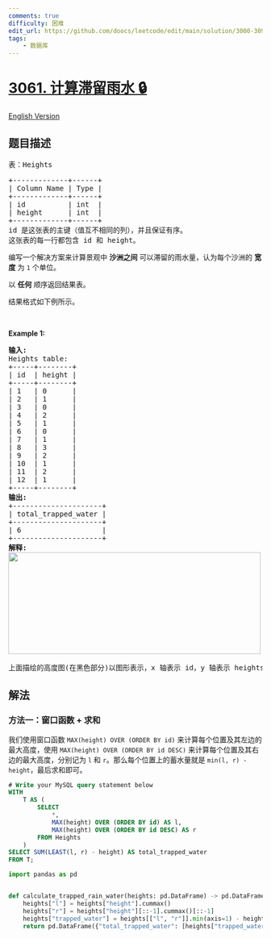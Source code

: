 ```yaml
---
comments: true
difficulty: 困难
edit_url: https://github.com/doocs/leetcode/edit/main/solution/3000-3099/3061.Calculate%20Trapping%20Rain%20Water/README.md
tags:
    - 数据库
---
```


# [3061. 计算滞留雨水 🔒](https://leetcode.cn/problems/calculate-trapping-rain-water)

[English Version](/solution/3000-3099/3061.Calculate%20Trapping%20Rain%20Water/README_EN.md)

## 题目描述

<!-- 这里写题目描述 -->

<p>表：<font face="monospace">Heights</font></p>

<pre>
+-------------+------+
| Column Name | Type |
+-------------+------+
| id          | int  |
| height      | int  |
+-------------+------+
id 是这张表的主键（值互不相同的列），并且保证有序。
这张表的每一行都包含 id 和 height。
</pre>

<p>编写一个解决方案来计算景观中 <strong>沙洲之间</strong> 可以滞留的雨水量，认为每个沙洲的 <strong>宽度</strong> 为 <code>1</code> 个单位。</p>

<p>以 <strong>任何</strong> 顺序返回结果表。</p>

<p>结果格式如下例所示。</p>

<p>&nbsp;</p>

<p><strong class="example">Example 1:</strong></p>

<pre>
<strong>输入:</strong> 
Heights table:
+-----+--------+
| id  | height |
+-----+--------+
| 1   | 0      |
| 2   | 1      |
| 3   | 0      |
| 4   | 2      |
| 5   | 1      |
| 6   | 0      |
| 7   | 1      |
| 8   | 3      |
| 9   | 2      |
| 10  | 1      |
| 11  | 2      |
| 12  | 1      |
+-----+--------+
<strong>输出:</strong> 
+---------------------+
| total_trapped_water | 
+---------------------+
| 6                   | 
+---------------------+
<strong>解释:</strong> 
<img src="https://fastly.jsdelivr.net/gh/doocs/leetcode@main/solution/3000-3099/3061.Calculate%20Trapping%20Rain%20Water/images/1709609248-wtdiVm-image.png" style="width: 500px; height: 202px;" />

上面描绘的高度图(在黑色部分)以图形表示，x 轴表示 id，y 轴表示 heights [0,1,0,2,1,0,1,3,2,1,2,1]。在这个场景中，在蓝色部分滞留了 6 个单位的雨水。
</pre>

## 解法

### 方法一：窗口函数 + 求和

我们使用窗口函数 `MAX(height) OVER (ORDER BY id)` 来计算每个位置及其左边的最大高度，使用 `MAX(height) OVER (ORDER BY id DESC)` 来计算每个位置及其右边的最大高度，分别记为 `l` 和 `r`。那么每个位置上的蓄水量就是 `min(l, r) - height`，最后求和即可。

<!-- tabs:start -->

```sql
# Write your MySQL query statement below
WITH
    T AS (
        SELECT
            *,
            MAX(height) OVER (ORDER BY id) AS l,
            MAX(height) OVER (ORDER BY id DESC) AS r
        FROM Heights
    )
SELECT SUM(LEAST(l, r) - height) AS total_trapped_water
FROM T;
```

```python
import pandas as pd


def calculate_trapped_rain_water(heights: pd.DataFrame) -> pd.DataFrame:
    heights["l"] = heights["height"].cummax()
    heights["r"] = heights["height"][::-1].cummax()[::-1]
    heights["trapped_water"] = heights[["l", "r"]].min(axis=1) - heights["height"]
    return pd.DataFrame({"total_trapped_water": [heights["trapped_water"].sum()]})
```

<!-- tabs:end -->

<!-- end -->
